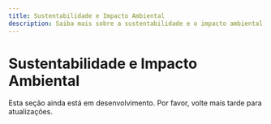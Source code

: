 ```yaml
---
title: Sustentabilidade e Impacto Ambiental
description: Saiba mais sobre a sustentabilidade e o impacto ambiental do cultivo de camelina.
---
```

# Sustentabilidade e Impacto Ambiental

Esta seção ainda está em desenvolvimento. Por favor, volte mais tarde para atualizações.